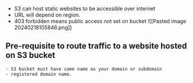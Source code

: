 - S3 can host static websites to be accessible over internet 
- URL will depend on region.
- 403 forbidden means public access not set on bucket
![[Pasted image 20240218105846.png]]

## Pre-requisite to route traffic to a website hosted on S3 bucket 
	- S3 bucket must have same name as your domain or subdomain 
	- registered domain name.